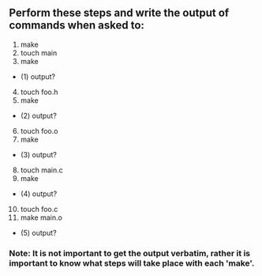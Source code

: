 ## Perform these steps and write the output of commands when asked to:

1. make
2. touch main
3. make

- (1) output?

4. touch foo.h
5. make

- (2) output?

6. touch foo.o
7. make

- (3) output?

8. touch main.c
9. make

- (4) output?

10. touch foo.c
11. make main.o

- (5) output?

### Note: It is not important to get the output verbatim, rather it is important to know what steps will take place with each 'make'.
